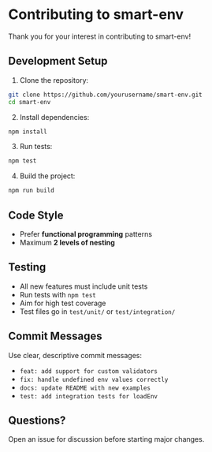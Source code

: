 # Contributing to smart-env

Thank you for your interest in contributing to smart-env!

## Development Setup

1. Clone the repository:

```bash
git clone https://github.com/yourusername/smart-env.git
cd smart-env
```

2. Install dependencies:

```bash
npm install
```

3. Run tests:

```bash
npm test
```

4. Build the project:

```bash
npm run build
```

## Code Style

- Prefer **functional programming** patterns
- Maximum **2 levels of nesting**


## Testing

- All new features must include unit tests
- Run tests with `npm test`
- Aim for high test coverage
- Test files go in `test/unit/` or `test/integration/`


## Commit Messages

Use clear, descriptive commit messages:

- `feat: add support for custom validators`
- `fix: handle undefined env values correctly`
- `docs: update README with new examples`
- `test: add integration tests for loadEnv`

## Questions?

Open an issue for discussion before starting major changes.

